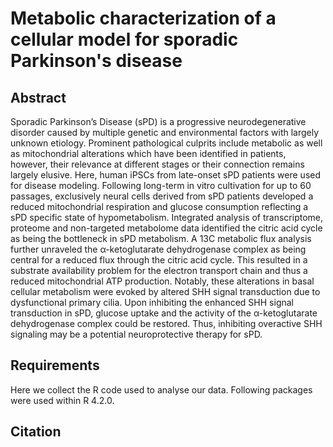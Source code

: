 # Metabolic characterization of a cellular model for sporadic Parkinson's disease

## Abstract
Sporadic Parkinson’s Disease (sPD) is a progressive neurodegenerative disorder caused by multiple genetic and environmental factors with largely unknown etiology. Prominent pathological culprits include metabolic as well as mitochondrial alterations which have been identified in patients, however, their relevance at different stages or their connection remains largely elusive. Here, human iPSCs from late-onset sPD patients were used for disease modeling. Following long-term in vitro cultivation for up to 60 passages, exclusively neural cells derived from sPD patients developed a reduced mitochondrial respiration and glucose consumption reflecting a sPD specific state of hypometabolism. Integrated analysis of transcriptome, proteome and non-targeted metabolome data identified the citric acid cycle as being the bottleneck in sPD metabolism. A 13C metabolic flux analysis further unraveled the α-ketoglutarate dehydrogenase complex as being central for a reduced flux through the citric acid cycle. This resulted in a substrate availability problem for the electron transport chain and thus a reduced mitochondrial ATP production. Notably, these alterations in basal cellular metabolism were evoked by altered SHH signal transduction due to dysfunctional primary cilia. Upon inhibiting the enhanced SHH signal transduction in sPD, glucose uptake and the activity of the α-ketoglutarate dehydrogenase complex could be restored. Thus, inhibiting overactive SHH signaling may be a potential neuroprotective therapy for sPD. 

## Requirements
Here we collect the R code used to analyse our data. Following packages were used within R 4.2.0.

## Citation
